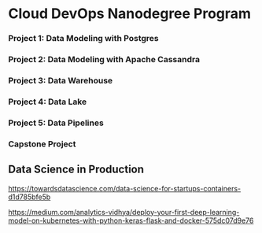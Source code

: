 # Cloud DevOps Nanodegree Program

### Project 1: Data Modeling with Postgres


### Project 2: Data Modeling with Apache Cassandra


### Project 3: Data Warehouse


### Project 4: Data Lake


### Project 5: Data Pipelines


### Capstone Project

## Data Science in Production

https://towardsdatascience.com/data-science-for-startups-containers-d1d785bfe5b

https://medium.com/analytics-vidhya/deploy-your-first-deep-learning-model-on-kubernetes-with-python-keras-flask-and-docker-575dc07d9e76


